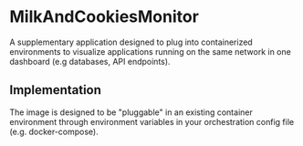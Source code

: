 # MilkAndCookiesMonitor
A supplementary application designed to plug into containerized environments to visualize applications running on the same network in one dashboard (e.g databases, API endpoints).


## Implementation
The image is designed to be "pluggable" in an existing container environment through environment variables in your orchestration config file (e.g. docker-compose).
